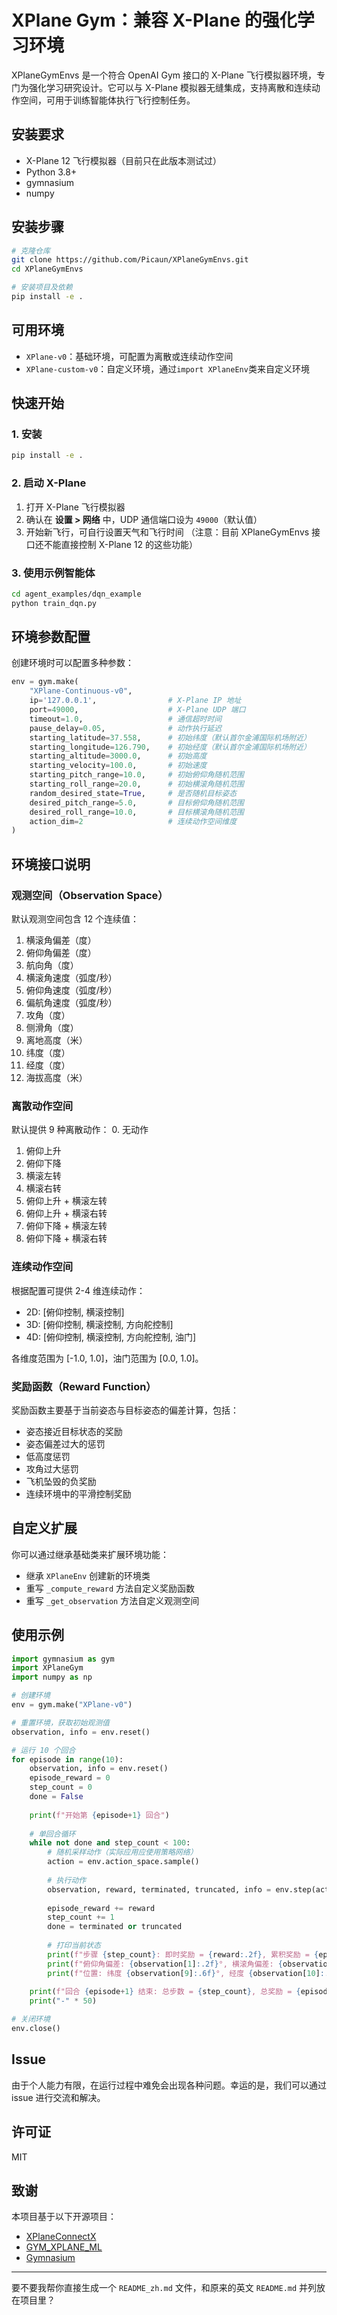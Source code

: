 # XPlane Gym：兼容 X-Plane 的强化学习环境

XPlaneGymEnvs 是一个符合 OpenAI Gym 接口的 X-Plane 飞行模拟器环境，专门为强化学习研究设计。它可以与 X-Plane 模拟器无缝集成，支持离散和连续动作空间，可用于训练智能体执行飞行控制任务。

## 安装要求

* X-Plane 12 飞行模拟器（目前只在此版本测试过）
* Python 3.8+
* gymnasium
* numpy

## 安装步骤

```bash
# 克隆仓库
git clone https://github.com/Picaun/XPlaneGymEnvs.git
cd XPlaneGymEnvs

# 安装项目及依赖
pip install -e .
```

## 可用环境

* `XPlane-v0`：基础环境，可配置为离散或连续动作空间
* `XPlane-custom-v0`：自定义环境，通过``` import XPlaneEnv ```类来自定义环境

## 快速开始

### 1. 安装

```bash
pip install -e .
```

### 2. 启动 X-Plane

1. 打开 X-Plane 飞行模拟器
2. 确认在 **设置 > 网络** 中，UDP 通信端口设为 `49000`（默认值）
3. 开始新飞行，可自行设置天气和飞行时间
   （注意：目前 XPlaneGymEnvs 接口还不能直接控制 X-Plane 12 的这些功能）

### 3. 使用示例智能体

```bash
cd agent_examples/dqn_example
python train_dqn.py
```

## 环境参数配置

创建环境时可以配置多种参数：

```python
env = gym.make(
    "XPlane-Continuous-v0",
    ip='127.0.0.1',                # X-Plane IP 地址
    port=49000,                    # X-Plane UDP 端口
    timeout=1.0,                   # 通信超时时间
    pause_delay=0.05,              # 动作执行延迟
    starting_latitude=37.558,      # 初始纬度（默认首尔金浦国际机场附近）
    starting_longitude=126.790,    # 初始经度（默认首尔金浦国际机场附近）
    starting_altitude=3000.0,      # 初始高度
    starting_velocity=100.0,       # 初始速度
    starting_pitch_range=10.0,     # 初始俯仰角随机范围
    starting_roll_range=20.0,      # 初始横滚角随机范围
    random_desired_state=True,     # 是否随机目标姿态
    desired_pitch_range=5.0,       # 目标俯仰角随机范围
    desired_roll_range=10.0,       # 目标横滚角随机范围
    action_dim=2                   # 连续动作空间维度
)
```

## 环境接口说明

### 观测空间（Observation Space）

默认观测空间包含 12 个连续值：

1. 横滚角偏差（度）
2. 俯仰角偏差（度）
3. 航向角（度）
4. 横滚角速度（弧度/秒）
5. 俯仰角速度（弧度/秒）
6. 偏航角速度（弧度/秒）
7. 攻角（度）
8. 侧滑角（度）
9. 离地高度（米）
10. 纬度（度）
11. 经度（度）
12. 海拔高度（米）

### 离散动作空间

默认提供 9 种离散动作：
0\. 无动作

1. 俯仰上升
2. 俯仰下降
3. 横滚左转
4. 横滚右转
5. 俯仰上升 + 横滚左转
6. 俯仰上升 + 横滚右转
7. 俯仰下降 + 横滚左转
8. 俯仰下降 + 横滚右转

### 连续动作空间

根据配置可提供 2-4 维连续动作：

* 2D: \[俯仰控制, 横滚控制]
* 3D: \[俯仰控制, 横滚控制, 方向舵控制]
* 4D: \[俯仰控制, 横滚控制, 方向舵控制, 油门]

各维度范围为 \[-1.0, 1.0]，油门范围为 \[0.0, 1.0]。

### 奖励函数（Reward Function）

奖励函数主要基于当前姿态与目标姿态的偏差计算，包括：

* 姿态接近目标状态的奖励
* 姿态偏差过大的惩罚
* 低高度惩罚
* 攻角过大惩罚
* 飞机坠毁的负奖励
* 连续环境中的平滑控制奖励

## 自定义扩展

你可以通过继承基础类来扩展环境功能：

* 继承 `XPlaneEnv` 创建新的环境类
* 重写 `_compute_reward` 方法自定义奖励函数
* 重写 `_get_observation` 方法自定义观测空间

## 使用示例

```python
import gymnasium as gym
import XPlaneGym
import numpy as np

# 创建环境
env = gym.make("XPlane-v0")

# 重置环境，获取初始观测值
observation, info = env.reset()

# 运行 10 个回合
for episode in range(10):
    observation, info = env.reset()
    episode_reward = 0
    step_count = 0
    done = False
    
    print(f"开始第 {episode+1} 回合")
    
    # 单回合循环
    while not done and step_count < 100:
        # 随机采样动作（实际应用应使用策略网络）
        action = env.action_space.sample()
        
        # 执行动作
        observation, reward, terminated, truncated, info = env.step(action)
        
        episode_reward += reward
        step_count += 1
        done = terminated or truncated
        
        # 打印当前状态
        print(f"步骤 {step_count}: 即时奖励 = {reward:.2f}, 累积奖励 = {episode_reward:.2f}")
        print(f"俯仰角偏差: {observation[1]:.2f}°, 横滚角偏差: {observation[0]:.2f}°")
        print(f"位置: 纬度 {observation[9]:.6f}°, 经度 {observation[10]:.6f}°, 高度 {observation[11]:.2f}m")
        
    print(f"回合 {episode+1} 结束: 总步数 = {step_count}, 总奖励 = {episode_reward:.2f}")
    print("-" * 50)

# 关闭环境
env.close()
```

## Issue

由于个人能力有限，在运行过程中难免会出现各种问题。幸运的是，我们可以通过 issue 进行交流和解决。

## 许可证

MIT

## 致谢

本项目基于以下开源项目：

* [XPlaneConnectX](https://github.com/sisl/XPlaneConnectX)
* [GYM\_XPLANE\_ML](https://github.com/adderbyte/GYM_XPLANE_ML)
* [Gymnasium](https://github.com/Farama-Foundation/Gymnasium)

---

要不要我帮你直接生成一个 `README_zh.md` 文件，和原来的英文 `README.md` 并列放在项目里？
